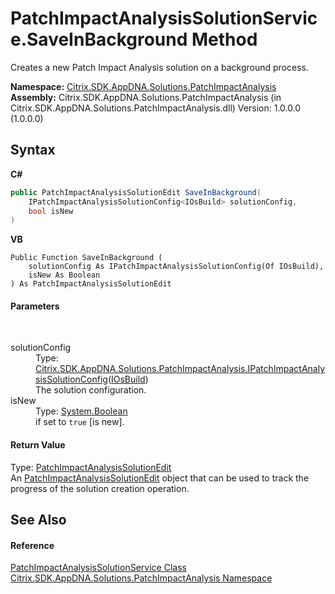 # PatchImpactAnalysisSolutionService.SaveInBackground Method 
 

Creates a new Patch Impact Analysis solution on a background process.

**Namespace:**&nbsp;<a href="871ad9a2-386c-600b-6667-036c2dd65206">Citrix.SDK.AppDNA.Solutions.PatchImpactAnalysis</a><br />**Assembly:**&nbsp;Citrix.SDK.AppDNA.Solutions.PatchImpactAnalysis (in Citrix.SDK.AppDNA.Solutions.PatchImpactAnalysis.dll) Version: 1.0.0.0 (1.0.0.0)

## Syntax

**C#**
```csharp
public PatchImpactAnalysisSolutionEdit SaveInBackground(
	IPatchImpactAnalysisSolutionConfig<IOsBuild> solutionConfig,
	bool isNew
)
```

**VB**
```vbnet
Public Function SaveInBackground ( 
	solutionConfig As IPatchImpactAnalysisSolutionConfig(Of IOsBuild),
	isNew As Boolean
) As PatchImpactAnalysisSolutionEdit
```


#### Parameters
&nbsp;<dl><dt>solutionConfig</dt><dd>Type: <a href="8ce27c76-6256-0608-96b4-e2a860b96133">Citrix.SDK.AppDNA.Solutions.PatchImpactAnalysis.IPatchImpactAnalysisSolutionConfig</a>(<a href="18c5c74b-7b8c-6c69-93cb-cfee988776b7">IOsBuild</a>)<br />The solution configuration.</dd><dt>isNew</dt><dd>Type: <a href="http://msdn2.microsoft.com/en-us/library/a28wyd50" target="_blank">System.Boolean</a><br />if set to `true` [is new].</dd></dl>

#### Return Value
Type: <a href="86ccf18a-abdd-4c92-8f94-6c0f5c3ea316">PatchImpactAnalysisSolutionEdit</a><br />An <a href="86ccf18a-abdd-4c92-8f94-6c0f5c3ea316">PatchImpactAnalysisSolutionEdit</a> object that can be used to track the progress of the solution creation operation.

## See Also


#### Reference
<a href="0872dee4-80bd-60f7-b836-4d6d326b023a">PatchImpactAnalysisSolutionService Class</a><br /><a href="871ad9a2-386c-600b-6667-036c2dd65206">Citrix.SDK.AppDNA.Solutions.PatchImpactAnalysis Namespace</a><br />